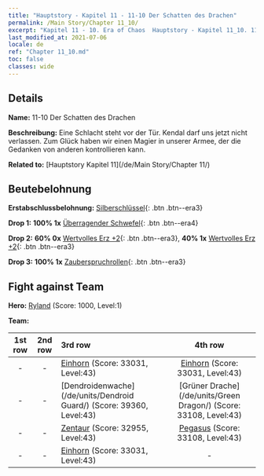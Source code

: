 ```yaml
---
title: "Hauptstory - Kapitel 11 - 11-10 Der Schatten des Drachen"
permalink: /Main Story/Chapter 11_10/
excerpt: "Kapitel 11 - 10. Era of Chaos  Hauptstory - Kapitel 11_10. 11-10 Der Schatten des Drachen"
last_modified_at: 2021-07-06
locale: de
ref: "Chapter 11_10.md"
toc: false
classes: wide
---
```


## Details

 **Name:** 11-10 Der Schatten des Drachen

 **Beschreibung:** Eine Schlacht steht vor der Tür. Kendal darf uns jetzt nicht verlassen. Zum Glück haben wir einen Magier in unserer Armee, der die Gedanken von anderen kontrollieren kann.

 **Related to:** [Hauptstory Kapitel 11](/de/Main Story/Chapter 11/)

## Beutebelohnung

 **Erstabschlussbelohnung:** [Silberschlüssel](/ItemsDE/con_693/){: .btn .btn--era3}

 **Drop 1:** **100% 1x** [Überragender Schwefel](/ItemsDE/mat_36/){: .btn .btn--era4}

 **Drop 2:** **60% 0x** [Wertvolles Erz +2](/ItemsDE/mat_26/){: .btn .btn--era3}, **40% 1x** [Wertvolles Erz +2](/ItemsDE/mat_26/){: .btn .btn--era3}

 **Drop 3:** **100% 1x** [Zauberspruchrollen](/ItemsDE/con_694/){: .btn .btn--era3}


## Fight against Team
 **Hero:** [Ryland](/de/heroes/Ryland/) (Score: 1000, Level:1)

 **Team:**


  | 1st row | 2nd row | 3rd row | 4th row |
  |:----:|:----:|:----|:----:|
  | - | - | [Einhorn](/de/units/Unicorn/) (Score: 33031, Level:43)  | [Einhorn](/de/units/Unicorn/) (Score: 33031, Level:43)  |
  | - | - | [Dendroidenwache](/de/units/Dendroid Guard/) (Score: 39360, Level:43)  | [Grüner Drache](/de/units/Green Dragon/) (Score: 33108, Level:43)  |
  | - | - | [Zentaur](/de/units/Centaur/) (Score: 32955, Level:43)  | [Pegasus](/de/units/Pegasus/) (Score: 33108, Level:43)  |
  | - | - | [Einhorn](/de/units/Unicorn/) (Score: 33031, Level:43)  | - |


